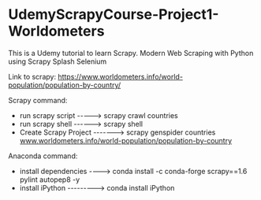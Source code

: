 # UdemyScrapyCourse-Project1-Worldometers

This is a Udemy tutorial to learn Scrapy. 
Modern Web Scraping with Python using Scrapy Splash Selenium

Link to scrapy: https://www.worldometers.info/world-population/population-by-country/

Scrapy command:
- run scrapy script -----> scrapy crawl countries
- run scrapy shell ------> scrapy shell
- Create Scrapy Project -------> scrapy genspider countries www.worldometers.info/world-population/population-by-country

Anaconda command: 
- install dependencies ----> conda install -c conda-forge scrapy==1.6 pylint autopep8 -y
- install iPython ---------> conda install iPython